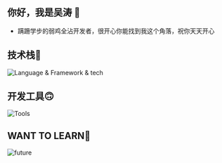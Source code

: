 ## 你好，我是吴涛 👋

- 蹒跚学步的弱鸡全沾开发者，很开心你能找到我这个角落，祝你天天开心

## 技术栈🧐

![Language & Framework & tech](https://skillicons.dev/icons?i=java,javascript,typescript,vue,webpack,nodejs,express,mysql,git,html,css,spring,maven,redis,docker,vite)

## 开发工具🙃

![Tools](https://skillicons.dev/icons?i=vscode,idea,androidstudio)

## WANT    TO   LEARN🤩

![future](https://skillicons.dev/icons?i=flutter,c,python,cpp,lua,react,kotlin,electron)

